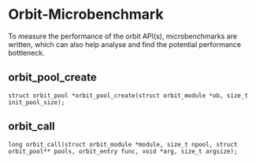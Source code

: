 # Orbit-Microbenchmark 
To measure the performance of the orbit API(s), microbenchmarks are written, which can also help analyse and find the potential performance bottleneck.

## orbit_pool_create
```struct orbit_pool *orbit_pool_create(struct orbit_module *ob, size_t init_pool_size);```



## orbit_call
```long orbit_call(struct orbit_module *module, size_t npool, struct orbit_pool** pools, orbit_entry func, void *arg, size_t argsize);```
